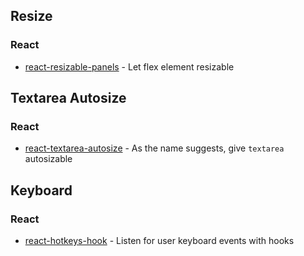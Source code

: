 ## Resize

### React
- [react-resizable-panels](https://react-resizable-panels.vercel.app/) - Let flex element resizable

## Textarea Autosize

### React
- [react-textarea-autosize](http://andarist.github.io/react-textarea-autosize/) - As the name suggests, give `textarea` autosizable

## Keyboard

### React
- [react-hotkeys-hook](https://react-hotkeys-hook.vercel.app/) - Listen for user keyboard events with hooks
